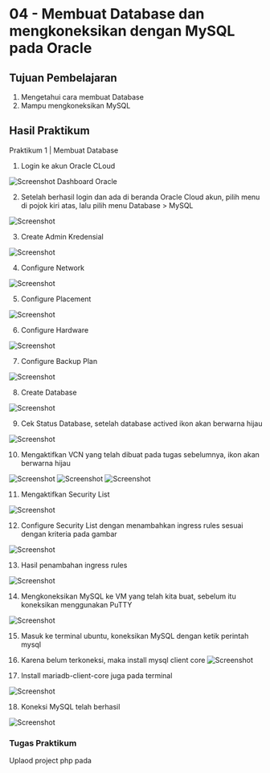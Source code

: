 # 04 - Membuat Database dan mengkoneksikan dengan MySQL pada Oracle

## Tujuan Pembelajaran

1. Mengetahui cara membuat Database
2. Mampu mengkoneksikan MySQL

## Hasil Praktikum
Praktikum 1 | Membuat Database
1. Login ke akun Oracle CLoud

![Screenshot Dashboard Oracle](img/dashboard_oracle.png)

2. Setelah berhasil login dan ada di beranda Oracle Cloud akun, pilih menu di pojok kiri atas, lalu pilih menu Database > MySQL

![Screenshot](img/database.png)

3. Create Admin Kredensial

![Screenshot](img/admin_credentials.png)

4. Configure Network

![Screenshot](img/configure_network.png)

5. Configure Placement

![Screenshot](img/configure_network.png)

6. Configure Hardware

![Screenshot](img/configure_network.png)

7. Configure Backup Plan

![Screenshot](img/configure_network.png)

8. Create Database

![Screenshot](img/create_database.png)

9. Cek Status Database, setelah database actived ikon akan berwarna hijau

![Screenshot](img/database2.png)

10. Mengaktifkan VCN yang telah dibuat pada tugas sebelumnya, ikon akan berwarna hijau

![Screenshot](img/vcn_1.png)
![Screenshot](img/vcn_2.png)
![Screenshot](img/vcn_3.png)

11. Mengaktifkan Security List

![Screenshot](img/security_list.png)

12. Configure Security List dengan menambahkan ingress rules sesuai dengan kriteria pada gambar

![Screenshot](img/add_ingress.png)

13. Hasil penambahan ingress rules

![Screenshot](img/security_list2.png)

14. Mengkoneksikan MySQL ke VM yang telah kita buat, sebelum itu koneksikan menggunakan PuTTY

![Screenshot](img/koneksi_ssh2.png)

15. Masuk ke terminal ubuntu, koneksikan MySQL dengan ketik perintah mysql

16. Karena belum terkoneksi, maka install mysql client core 
![Screenshot](img/koneksisql.png)

17. Install mariadb-client-core juga pada terminal

![Screenshot](img/koneksisql2.png)

18. Koneksi MySQL telah berhasil
 
![Screenshot](img/koneksisql3.png)

### Tugas Praktikum

Uplaod project php pada






